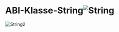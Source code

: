 # ABI-Klasse-String![String](https://user-images.githubusercontent.com/78038701/156127603-5d3297ce-1c30-4d40-8bf8-8f53b043d5d3.png)
![String2](https://user-images.githubusercontent.com/78038701/156128125-4b26354e-68e3-4a03-ac08-e234f97b9930.png)
